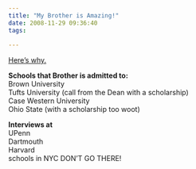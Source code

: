 ```yaml
---
title: "My Brother is Amazing!"
date: 2008-11-29 09:36:40
tags:
  
---
```



[Here’s why.]( http://www3.interscience.wiley.com/journal/121541668/abstract)

**Schools that Brother is admitted to:**  
 Brown University  
 Tufts University (call from the Dean with a scholarship)  
 Case Western University  
 Ohio State (with a scholarship too woot)

**Interviews at**  
 UPenn  
 Dartmouth  
 Harvard  
 schools in NYC DON’T GO THERE!


